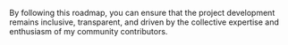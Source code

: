 By following this roadmap, you can ensure that the project development remains inclusive, transparent, and driven by the collective expertise and enthusiasm of my community contributors.

